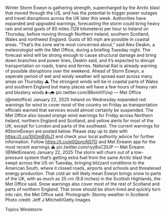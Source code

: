 Winter Storm Éowyn is gathering strength, supercharged by the Arctic blast that moved through the US, and has the potential to trigger power outages and travel disruptions across the UK later this week.
Authorities have expanded and upgraded warnings, forecasting the storm could bring heavy rain and wind gusts of 80 miles (129 kilometers) per hour to Ireland on Thursday, before moving through Northern Ireland, southern Scotland, Wales and northwest England. Gusts of 90 mph are possible in coastal areas.
“That’s the zone we’re most concerned about,” said Alex Deakin, a meteorologist with the Met Office, during a briefing Tuesday night.
The forecast wind will be strong enough to cause structural damage and bring down branches and power lines, Deakin said, and it’s expected to disrupt transportation on roads, trains and ferries. National Rail is already warning of possible disruptions over the weekend.
Ahead of Storm Éowyn, a seperate period of wet and windy weather will spread east across many areas on Thursday ⚠️
The strongest winds will be in coastal parts of Wales and southern England but many places will have a few hours of heavy rain and blustery winds 🌬️🌧️ pic.twitter.com/88oinhYUvp
— Met Office (@metoffice) January 22, 2025
Ireland on Wednesday expanded red warnings for wind to cover most of the country on Friday as transportation officials warned that services would almost certainly be suspended. The Met Office also issued orange wind warnings for Friday across Northern Ireland, northern England and Scotland, and yellow alerts for most of the UK, except for London and parts of the southeast.
The current warnings for #StormÉowyn are posted below.
Please stay up to date with https://t.co/XIjOm8VbJ1 and check your local authority advice for further information.
Follow https://t.co/e0QpncNS7O and Met Éireann app for the most recent warnings ⚠️ pic.twitter.com/ryy8oC2lUP
— Met Éireann (@MetEireann) January 22, 2025
The storm will churn out of a low-pressure system that’s getting extra fuel from the same Arctic blast that swept across the US on Tuesday, bringing blizzard conditions to the American South, where it closed roads, airports and schools and threatened energy production.
That cold air will likely mean Éowyn brings snow to parts of the UK, with as much as 25 cm (9.8 inches) in the Scottish Highlands, the Met Office said. Snow warnings also cover most of the rest of Scotland and parts of northern England. That snow should be short-lived and quickly turn into rain, the Met Office said.
Photograph: Stormy weather in Scotland. Photo credit: Jeff J Mitchell/Getty Images

Topics
Windstorm
